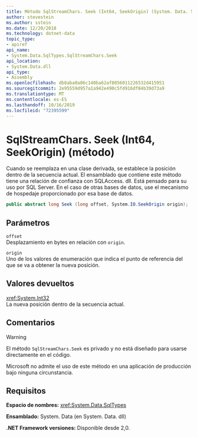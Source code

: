 ```yaml
---
title: Método SqlStreamChars. Seek (Int64, SeekOrigin) (System. Data. SqlTypes)
author: stevestein
ms.author: sstein
ms.date: 12/20/2018
ms.technology: dotnet-data
topic_type:
- apiref
api_name:
- System.Data.SqlTypes.SqlStreamChars.Seek
api_location:
- System.Data.dll
api_type:
- Assembly
ms.openlocfilehash: db8aba0a86c140ba62af8056011226532d415951
ms.sourcegitcommit: 2e95559d957a1a942e490c5fd916df04b39d73a9
ms.translationtype: MT
ms.contentlocale: es-ES
ms.lasthandoff: 10/16/2019
ms.locfileid: "72395599"
---
```

# <a name="sqlstreamcharsseekint64-seekorigin-method"></a>SqlStreamChars. Seek (Int64, SeekOrigin) (método)

Cuando se reemplaza en una clase derivada, se establece la posición dentro de la secuencia actual. El ensamblado que contiene este método tiene una relación de confianza con SQLAccess. dll. Está pensado para su uso por SQL Server. En el caso de otras bases de datos, use el mecanismo de hospedaje proporcionado por esa base de datos.

```csharp
public abstract long Seek (long offset, System.IO.SeekOrigin origin);
```

## <a name="parameters"></a>Parámetros

`offset`\
Desplazamiento en bytes en relación con `origin`.

`origin`\
Uno de los valores de enumeración que indica el punto de referencia del que se va a obtener la nueva posición.

## <a name="returns"></a>Valores devueltos

<xref:System.Int32>\
La nueva posición dentro de la secuencia actual.

## <a name="remarks"></a>Comentarios

> [!WARNING]
> El método `SqlStreamChars.Seek` es privado y no está diseñado para usarse directamente en el código.
>
> Microsoft no admite el uso de este método en una aplicación de producción bajo ninguna circunstancia.

## <a name="requirements"></a>Requisitos

**Espacio de nombres:** <xref:System.Data.SqlTypes>

**Ensamblado:** System. Data (en System. Data. dll)

**.NET Framework versiones:** Disponible desde 2,0.
